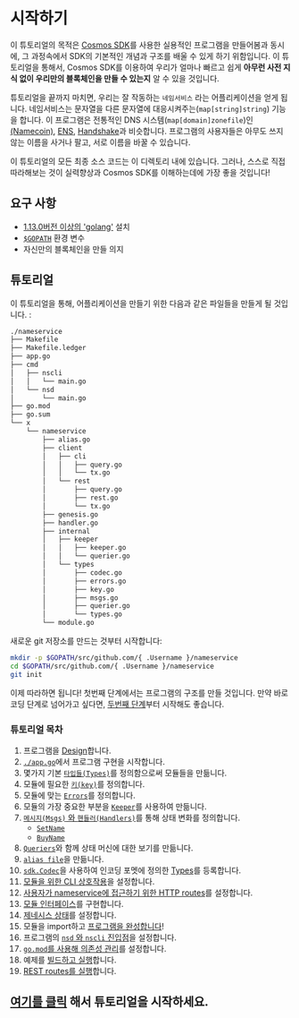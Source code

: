 # 시작하기

이 튜토리얼의 목적은 [Cosmos SDK](https://github.com/cosmos/cosmos-sdk/)를 사용한 실용적인 프로그램을 만들어봄과 동시에, 그 과정속에서 SDK의 기본적인 개념과 구조를 배울 수 있게 하기 위함입니다. 이 튜토리얼을 통해서, Cosmos SDK를 이용하여 우리가 얼마나 빠르고 쉽게 **아무런 사전 지식 없이 우리만의 블록체인을 만들 수 있는지** 알 수 있을 것입니다. 

튜토리얼을 끝까지 마치면, 우리는 잘 작동하는 `네임서비스` 라는 어플리케이션을 얻게 됩니다. 네임서비스는 문자열을 다른 문자열에 대응시켜주는(`map[string]string`) 기능을 합니다. 이 프로그램은 전통적인 DNS 시스템(`map[domain]zonefile`)인 [(Namecoin)](https://namecoin.org/), [ENS](https://ens.domains/), [Handshake](https://handshake.org/)과 비슷합니다. 프로그램의 사용자들은 아무도 쓰지 않는 이름을 사거나 팔고, 서로 이름을 바꿀 수 있습니다. 

이 튜토리얼의 모든 최종 소스 코드는 이 디렉토리 내에 있습니다. 그러나, 스스로 직접 따라해보는 것이 실력향상과 Cosmos SDK를 이해하는데에 가장 좋을 것입니다!

## 요구 사항

- [1.13.0버전 이상의 'golang'](https://golang.org/doc/install) 설치
- [`$GOPATH`](https://github.com/golang/go/wiki/SettingGOPATH) 환경 변수
- 자신만의 블록체인을 만들 의지

## 튜토리얼

이 튜토리얼을 통해, 어플리케이션을 만들기 위한 다음과 같은 파일들을 만들게 될 것입니다. :

```bash
./nameservice
├── Makefile
├── Makefile.ledger
├── app.go
├── cmd
│   ├── nscli
│   │   └── main.go
│   └── nsd
│       └── main.go
├── go.mod
├── go.sum
└── x
    └── nameservice
        ├── alias.go
        ├── client
        │   ├── cli
        │   │   ├── query.go
        │   │   └── tx.go
        │   └── rest
        │       ├── query.go
        │       ├── rest.go
        │       └── tx.go
        ├── genesis.go
        ├── handler.go
        ├── internal
        │   ├── keeper
        │   │   ├── keeper.go
        │   │   └── querier.go
        │   └── types
        │       ├── codec.go
        │       ├── errors.go
        │       ├── key.go
        │       ├── msgs.go
        │       ├── querier.go
        │       └── types.go
        └── module.go
```

새로운 git 저장소를 만드는 것부터 시작합니다:

```bash
mkdir -p $GOPATH/src/github.com/{ .Username }/nameservice
cd $GOPATH/src/github.com/{ .Username }/nameservice
git init
```

이제 따라하면 됩니다! 첫번째 단계에서는 프로그램의 구조를 만들 것입니다. 만약 바로 코딩 단계로 넘어가고 싶다면, [두번째 단계](./keeper.md)부터 시작해도 좋습니다. 

### 튜토리얼 목차

1. 프로그램을 [Design](./app-design.md)합니다. 
2. [`./app.go`](./app-init.md)에서 프로그램 구현을 시작합니다.
3. 몇가지 기본 [`타입들(Types)`](types.md)를 정의함으로써 모듈들을 만듦니다. 
4. 모듈에 필요한 [`키(key)`](./key.md)를 정의합니다. 
5. 모듈에 맞는 [`Errors`](./errors.md)를 정의합니다.
6. 모듈의 가장 중요한 부분을 [`Keeper`](./keeper.md)를 사용하여 만듦니다. 
7. [`메시지(Msgs)` 와 `핸들러(Handlers)`](./msgs-handlers.md)를 통해 상태 변화를 정의합니다. 
   - [`SetName`](./set-name.md)
   - [`BuyName`](./buy-name.md)
8. [`Queriers`](./queriers.md)와 함께 상태 머신에 대한 보기를 만듦니다. 
9. [`alias file`](./alias.md)을 만듦니다. 
10. [`sdk.Codec`](./codec.md)을 사용하여 인코딩 포멧에 정의한 [Types](types.md)를 등록합니다. 
11. [모듈을 위한 CLI 상호작용](./cli.md)을 설정합니다.
12. [사용자가 nameservice에 접근하기 위한 HTTP routes](./rest.md)를 설정합니다. 
13. [모듈 인터페이스](./module.md)를 구현합니다. 
14. [제네시스 상태](./genesis.md)를 설정합니다. 
15. 모듈을 import하고 [프로그램을 완성합니다](./app-complete.md)!
16. 프로그램의 [`nsd` 와 `nscli` 진입점](./entrypoint.md)을 설정합니다. 
17. [`go.mod`를 사용해 의존성 관리](./gomod.md)를 설정합니다. 
18. 예제를 [빌드하고 실행](./build-run.md)합니다. 
19. [REST routes를 실행](./run-rest.md)합니다. 

## [여기를 클릭](./app-design.md) 해서 튜토리얼을 시작하세요.
